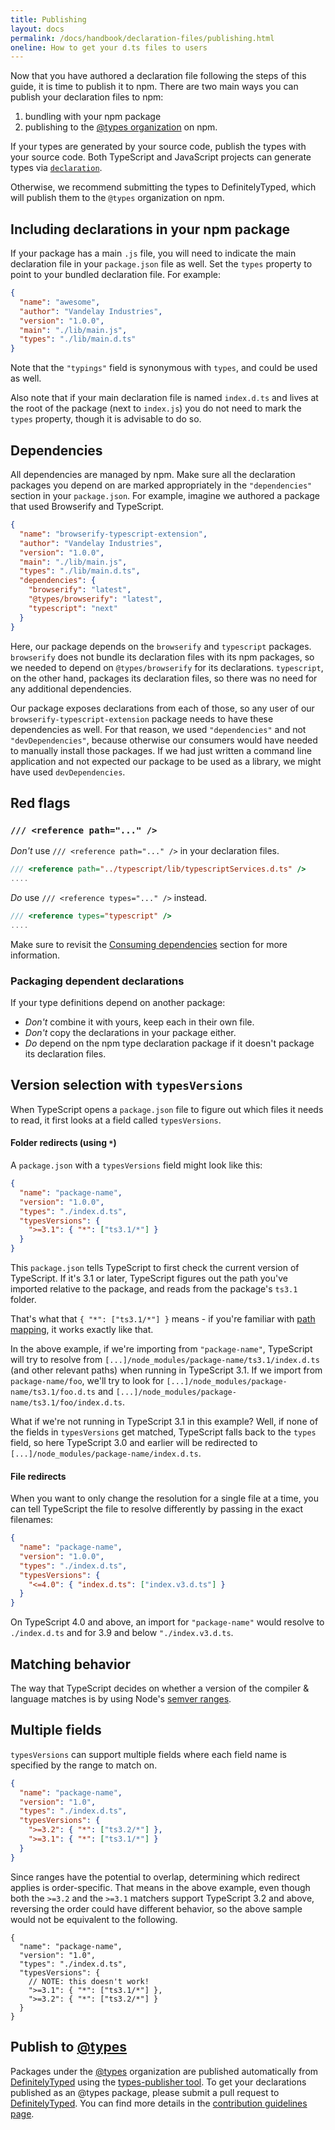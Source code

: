 ```yaml
---
title: Publishing
layout: docs
permalink: /docs/handbook/declaration-files/publishing.html
oneline: How to get your d.ts files to users
---
```


Now that you have authored a declaration file following the steps of this guide, it is time to publish it to npm.
There are two main ways you can publish your declaration files to npm:

1. bundling with your npm package
2. publishing to the [@types organization](https://www.npmjs.com/~types) on npm.

If your types are generated by your source code, publish the types with your source code. Both TypeScript and JavaScript projects can generate types via [`declaration`](/tsconfig#declaration).

Otherwise, we recommend submitting the types to DefinitelyTyped, which will publish them to the `@types` organization on npm.

## Including declarations in your npm package

If your package has a main `.js` file, you will need to indicate the main declaration file in your `package.json` file as well.
Set the `types` property to point to your bundled declaration file.
For example:

```json
{
  "name": "awesome",
  "author": "Vandelay Industries",
  "version": "1.0.0",
  "main": "./lib/main.js",
  "types": "./lib/main.d.ts"
}
```

Note that the `"typings"` field is synonymous with `types`, and could be used as well.

Also note that if your main declaration file is named `index.d.ts` and lives at the root of the package (next to `index.js`) you do not need to mark the `types` property, though it is advisable to do so.

## Dependencies

All dependencies are managed by npm.
Make sure all the declaration packages you depend on are marked appropriately in the `"dependencies"` section in your `package.json`.
For example, imagine we authored a package that used Browserify and TypeScript.

```json
{
  "name": "browserify-typescript-extension",
  "author": "Vandelay Industries",
  "version": "1.0.0",
  "main": "./lib/main.js",
  "types": "./lib/main.d.ts",
  "dependencies": {
    "browserify": "latest",
    "@types/browserify": "latest",
    "typescript": "next"
  }
}
```

Here, our package depends on the `browserify` and `typescript` packages.
`browserify` does not bundle its declaration files with its npm packages, so we needed to depend on `@types/browserify` for its declarations.
`typescript`, on the other hand, packages its declaration files, so there was no need for any additional dependencies.

Our package exposes declarations from each of those, so any user of our `browserify-typescript-extension` package needs to have these dependencies as well.
For that reason, we used `"dependencies"` and not `"devDependencies"`, because otherwise our consumers would have needed to manually install those packages.
If we had just written a command line application and not expected our package to be used as a library, we might have used `devDependencies`.

## Red flags

### `/// <reference path="..." />`

_Don't_ use `/// <reference path="..." />` in your declaration files.

```ts
/// <reference path="../typescript/lib/typescriptServices.d.ts" />
....
```

_Do_ use `/// <reference types="..." />` instead.

```ts
/// <reference types="typescript" />
....
```

Make sure to revisit the [Consuming dependencies](/docs/handbook/declaration-files/library-structures.html#consuming-dependencies) section for more information.

### Packaging dependent declarations

If your type definitions depend on another package:

- _Don't_ combine it with yours, keep each in their own file.
- _Don't_ copy the declarations in your package either.
- _Do_ depend on the npm type declaration package if it doesn't package its declaration files.

## Version selection with `typesVersions`

When TypeScript opens a `package.json` file to figure out which files it needs to read, it first looks at a field called `typesVersions`.

#### Folder redirects (using `*`)

A `package.json` with a `typesVersions` field might look like this:

```json
{
  "name": "package-name",
  "version": "1.0.0",
  "types": "./index.d.ts",
  "typesVersions": {
    ">=3.1": { "*": ["ts3.1/*"] }
  }
}
```

This `package.json` tells TypeScript to first check the current version of TypeScript.
If it's 3.1 or later, TypeScript figures out the path you've imported relative to the package, and reads from the package's `ts3.1` folder.

That's what that `{ "*": ["ts3.1/*"] }` means - if you're familiar with [path mapping](/tsconfig#paths), it works exactly like that.

In the above example, if we're importing from `"package-name"`, TypeScript will try to resolve from `[...]/node_modules/package-name/ts3.1/index.d.ts` (and other relevant paths) when running in TypeScript 3.1.
If we import from `package-name/foo`, we'll try to look for `[...]/node_modules/package-name/ts3.1/foo.d.ts` and `[...]/node_modules/package-name/ts3.1/foo/index.d.ts`.

What if we're not running in TypeScript 3.1 in this example?
Well, if none of the fields in `typesVersions` get matched, TypeScript falls back to the `types` field, so here TypeScript 3.0 and earlier will be redirected to `[...]/node_modules/package-name/index.d.ts`.

#### File redirects

When you want to only change the resolution for a single file at a time, you can tell TypeScript the file to resolve differently by passing in the exact filenames:

```json
{
  "name": "package-name",
  "version": "1.0.0",
  "types": "./index.d.ts",
  "typesVersions": {
    "<=4.0": { "index.d.ts": ["index.v3.d.ts"] }
  }
}
```

On TypeScript 4.0 and above, an import for `"package-name"` would resolve to `./index.d.ts` and for 3.9 and below `"./index.v3.d.ts`.

## Matching behavior

The way that TypeScript decides on whether a version of the compiler & language matches is by using Node's [semver ranges](https://github.com/npm/node-semver#ranges).

## Multiple fields

`typesVersions` can support multiple fields where each field name is specified by the range to match on.

```json tsconfig
{
  "name": "package-name",
  "version": "1.0",
  "types": "./index.d.ts",
  "typesVersions": {
    ">=3.2": { "*": ["ts3.2/*"] },
    ">=3.1": { "*": ["ts3.1/*"] }
  }
}
```

Since ranges have the potential to overlap, determining which redirect applies is order-specific.
That means in the above example, even though both the `>=3.2` and the `>=3.1` matchers support TypeScript 3.2 and above, reversing the order could have different behavior, so the above sample would not be equivalent to the following.

```jsonc tsconfig
{
  "name": "package-name",
  "version": "1.0",
  "types": "./index.d.ts",
  "typesVersions": {
    // NOTE: this doesn't work!
    ">=3.1": { "*": ["ts3.1/*"] },
    ">=3.2": { "*": ["ts3.2/*"] }
  }
}
```

## Publish to [@types](https://www.npmjs.com/~types)

Packages under the [@types](https://www.npmjs.com/~types) organization are published automatically from [DefinitelyTyped](https://github.com/DefinitelyTyped/DefinitelyTyped) using the [types-publisher tool](https://github.com/microsoft/DefinitelyTyped-tools/tree/master/packages/publisher).
To get your declarations published as an @types package, please submit a pull request to [DefinitelyTyped](https://github.com/DefinitelyTyped/DefinitelyTyped).
You can find more details in the [contribution guidelines page](http://definitelytyped.org/guides/contributing.html).
